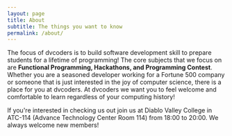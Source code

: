 ```yaml
---
layout: page
title: About
subtitle: The things you want to know
permalink: /about/
---
```

The focus of dvcoders is to build software development skill to prepare 
students for a lifetime of programming! The core subjects that we focus 
on are **Functional Programming, Hackathons, and Programming Contest**. 
Whether you are a seasoned developer working for a Fortune 500 company or someone that is just interested in the joy of computer science, there is a place for you at dvcoders. At dvcoders we want you to feel welcome and comfortable to learn regardless of your computing history! 

If you're interested in checking us out join us at Diablo Valley 
College in ATC-114 (Advance Technology Center Room 114) from 18:00 to 
20:00. We always welcome new members!
